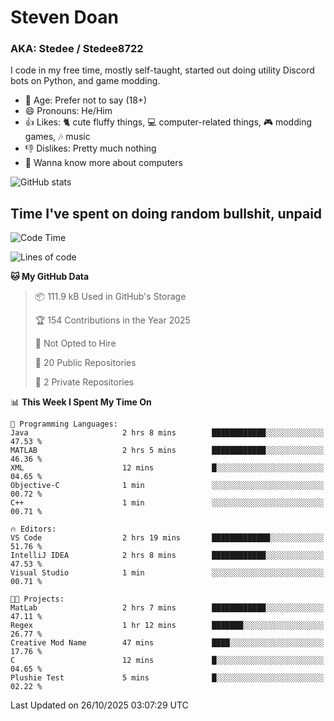 # Steven Doan
### AKA: Stedee / Stedee8722
I code in my free time, mostly self-taught, started out doing utility Discord bots on Python, and game modding.

- 🤔 Age: Prefer not to say (18+)
- 😄 Pronouns: He/Him
- 👍 Likes: 🐈 cute fluffy things, 💻 computer-related things, 🎮 modding games, 🎶 music
- 👎 Dislikes: Pretty much nothing
- 🥹 Wanna know more about computers

![GitHub stats](https://github-readme-stats-iota-mocha-40.vercel.app/api?username=Stedee8722&show=prs_merged,prs_merged_percentage&show_icons=true&theme=transparent)

## Time I've spent on doing random bullshit, unpaid
<!--START_SECTION:Time I've spent on doing random bullshit, unpaid-->
![Code Time](http://img.shields.io/badge/Code%20Time-366%20hrs%2038%20mins-blue)

![Lines of code](https://img.shields.io/badge/From%20Hello%20World%20I%27ve%20Written-91.7%20thousand%20lines%20of%20code-blue)

**🐱 My GitHub Data** 

> 📦 111.9 kB Used in GitHub's Storage 
 > 
> 🏆 154 Contributions in the Year 2025
 > 
> 🚫 Not Opted to Hire
 > 
> 📜 20 Public Repositories 
 > 
> 🔑 2 Private Repositories 
 > 
📊 **This Week I Spent My Time On** 

```text
💬 Programming Languages: 
Java                     2 hrs 8 mins        ████████████░░░░░░░░░░░░░   47.53 % 
MATLAB                   2 hrs 5 mins        ████████████░░░░░░░░░░░░░   46.36 % 
XML                      12 mins             █░░░░░░░░░░░░░░░░░░░░░░░░   04.65 % 
Objective-C              1 min               ░░░░░░░░░░░░░░░░░░░░░░░░░   00.72 % 
C++                      1 min               ░░░░░░░░░░░░░░░░░░░░░░░░░   00.71 % 

🔥 Editors: 
VS Code                  2 hrs 19 mins       █████████████░░░░░░░░░░░░   51.76 % 
IntelliJ IDEA            2 hrs 8 mins        ████████████░░░░░░░░░░░░░   47.53 % 
Visual Studio            1 min               ░░░░░░░░░░░░░░░░░░░░░░░░░   00.71 % 

🐱‍💻 Projects: 
MatLab                   2 hrs 7 mins        ████████████░░░░░░░░░░░░░   47.11 % 
Regex                    1 hr 12 mins        ███████░░░░░░░░░░░░░░░░░░   26.77 % 
Creative Mod Name        47 mins             ████░░░░░░░░░░░░░░░░░░░░░   17.76 % 
C                        12 mins             █░░░░░░░░░░░░░░░░░░░░░░░░   04.65 % 
Plushie Test             5 mins              █░░░░░░░░░░░░░░░░░░░░░░░░   02.22 % 
```


 Last Updated on 26/10/2025 03:07:29 UTC
<!--END_SECTION:Time I've spent on doing random bullshit, unpaid-->
